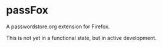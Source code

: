 # passFox
A passwordstore.org extension for Firefox.

This is not yet in a functional state, but in active development.
